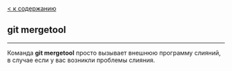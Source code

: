 [< к содержанию](./readme.md)

## git mergetool
---

Команда **git mergetool** просто вызывает внешнюю программу слияний, в случае если у вас возникли проблемы слияния.